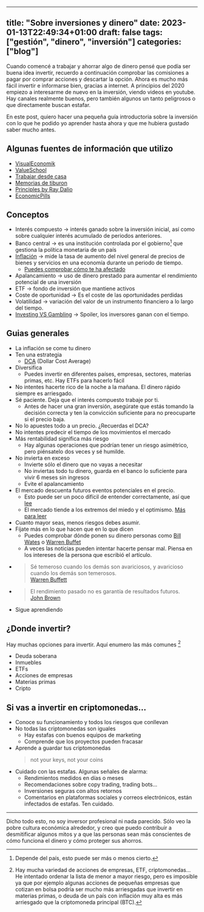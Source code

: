
---
title: "Sobre inversiones y dinero"
date: 2023-01-13T22:49:34+01:00
draft: false
tags: ["gestión", "dinero", "inversión"]
categories: ["blog"]
---

Cuando comencé a trabajar y ahorrar algo de dinero pensé que podía ser buena idea invertir, recuerdo a continuación comprobar las comisiones a pagar por comprar acciones y descartar la opción.
Ahora es mucho más fácil invertir e informarse bien, gracias a internet.
A principios del 2020 empiezo a interesarme de nuevo en la inversión, viendo videos en youtube. Hay canales realmente buenos, pero también algunos un tanto peligrosos o que directamente buscan estafar.

En este post, quiero hacer una pequeña guía introductoria sobre la inversión con lo que he podido yo aprender hasta ahora y que me hubiera gustado saber mucho antes.

## Algunas fuentes de información que utilizo

* [VisualEconomik](https://www.youtube.com/@VisualEconomik)
* [ValueSchool](https://www.youtube.com/@ValueSchool)
* [Trabajar desde casa](https://www.youtube.com/@trabajardesdecasasi)
* [Memorias de tiburon](https://www.youtube.com/@MemoriasDeTiburon)
* [Principles by Ray Dalio](https://www.youtube.com/@principlesbyraydalio)
* [EconomicPills](https://www.youtube.com/@EconomicPills)


## Conceptos

* Interés compuesto → interés ganado sobre la inversión inicial, así como sobre cualquier interés acumulado de periodos anteriores.
* Banco central → es una institución controlada por el gobierno[^cbgob] que gestiona la política monetaria de un país
* [Inflación](https://www.investopedia.com/terms/i/inflation.asp) → mide la tasa de aumento del nivel general de precios de bienes y servicios en una economía durante un periodo de tiempo.
  * [Puedes comprobar cómo te ha afectado](https://www.inflationtool.com/)
* Apalancamiento → uso de dinero prestado para aumentar el rendimiento potencial de una inversión
* ETF → fondo de inversión que mantiene activos
* Coste de oportunidad → Es el coste de las oportunidades perdidas
* Volatilidad → variación del valor de un instrumento financiero a lo largo del tiempo.
* [Investing VS Gambling](https://www.investopedia.com/articles/basics/09/compare-investing-gambling.asp) → Spoiler, los inversores ganan con el tiempo.

## Guias generales

* La inflación se come tu dinero
* Ten una estrategia
  * [DCA](https://www.investopedia.com/terms/d/dollarcostaveraging.asp) (Dollar Cost Average)
* Diversifica
  * Puedes invertir en diferentes países, empresas, sectores, materias primas, etc. Hay ETFs para hacerlo fácil
* No intentes hacerte rico de la noche a la mañana. El dinero rápido siempre es arriesgado.
* Sé paciente. Deja que el interés compuesto trabaje por ti.
  * Antes de hacer una gran inversión, asegúrate que estás tomando la decisión correcta y ten la convicción suficiente para no preocuparte si el precio baja.
* No lo apuestes todo a un precio. ¿Recuerdas el DCA?
* No intentes predecir el tiempo de los movimientos el mercado
* Más rentabilidad significa más riesgo
  * Hay algunas operaciones que podrían tener un riesgo asimétrico, pero piénsatelo dos veces y sé humilde.
* No invierta en exceso
  * Invierte sólo el dinero que no vayas a necesitar
  * No inviertas todo tu dinero, guarda en el banco lo suficiente para vivir 6 meses sin ingresos
  * Evite el apalancamiento
* El mercado descuenta futuros eventos potenciales en el precio.
  * Esto puede ser un poco difícil de entender correctamente, así que [lee](https://www.investopedia.com/terms/d/discounting-mechanism.asp)
  * El mercado tiende a los extremos del miedo y el optimismo. [Más para leer](https://www.investopedia.com/articles/trading/04/011404.asp)
* Cuanto mayor seas, menos riesgos debes asumir.
* Fíjate más en lo que hacen que en lo que dicen
  * Puedes comprobar dónde ponen su dinero personas como [Bill Wates](https://dataromas.com/bill-gates-portfolio/) o [Warren Buffet](https://dataromas.com/warren-buffet-portfolio/)
  * A veces las noticias pueden intentar hacerte pensar mal. Piensa en los intereses de la persona que escribió el artículo.
* > Sé temeroso cuando los demás son avariciosos, y avaricioso cuando los demás son temerosos.\
  > [Warren Buffett](https://www.investopedia.com/articles/investing/012116/warren-buffett-be-fearful-when-others-are-greedy.asp)
* > El rendimiento pasado no es garantía de resultados futuros.\
  > [John Brown](https://www.forbes.com/sites/johnbrown/2016/09/29/past-performance-is-not-indicative-of-future-results/)
* Sigue aprendiendo

## ¿Donde invertir?

Hay muchas opciones para invertir.
Aquí enumero las más comunes [^risky]

* Deuda soberana
* Inmuebles
* ETFs
* Acciones de empresas
* Materias primas
* Cripto

## Si vas a invertir en criptomonedas...

* Conoce su funcionamiento y todos los riesgos que conllevan
* No todas las criptomonedas son iguales
  * Hay estafas con buenos equipos de marketing
  * Comprende que los proyectos pueden fracasar
* Aprende a guardar tus criptomonedas
    > not your keys, not your coins
* Cuidado con las estafas. Algunas señales de alarma:
  * Rendimientos medidos en días o meses
  * Recomendaciones sobre copy trading, trading bots...
  * Inversiones seguras con altos retornos
  * Comentarios en plataformas sociales y correos electrónicos, están infectados de estafas. Ten cuidado.

___

Dicho todo esto, no soy inversor profesional ni nada parecido.
Sólo veo la pobre cultura económica alrededor, y creo que puedo contribuir a desmitificar algunos mitos y a que las personas sean más conscientes de cómo funciona el dinero y cómo proteger sus ahorros.

[^cbgob]: Depende del país, esto puede ser más o menos cierto.

[^risky]: Hay mucha variedad de acciones de empresas, ETF, criptomonedas... He intentado ordenar la lista de menor a mayor riesgo, pero es imposible ya que por ejemplo algunas acciones de pequeñas empresas que cotizan en bolsa podría ser mucho más arriesgadas que invertir en materias primas, o deuda de un país con inflación muy alta es más arriesgado que la criptomoneda principal (BTC).
